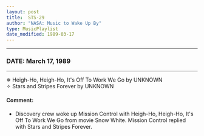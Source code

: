 ```yaml
---
layout: post
title:  STS-29
author: "NASA: Music to Wake Up By"
type: MusicPlaylist
date_modified: 1989-03-17
---
```


----
### DATE: March 17, 1989
----
✵ Heigh-Ho, Heigh-Ho, It's Off To Work We Go by UNKNOWN  &nbsp;<br />✧ Stars and Stripes Forever by UNKNOWN

#### Comment:
* Discovery crew woke up Mission Control with Heigh-Ho, Heigh-Ho, It's Off To Work We Go from movie Snow White. Mission Control replied with Stars and Stripes Forever.
